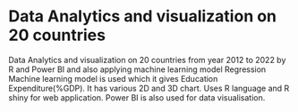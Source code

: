 # Data Analytics and visualization on 20 countries
Data Analytics and visualization on 20 countries from year 2012 to 2022 by R and Power BI and also applying machine learning model
Regression Machine learning model is used which it gives Education Expenditure(%GDP).
It has various 2D and 3D chart.
Uses R language and R shiny for web application.
Power BI is also used for data visualisation.
